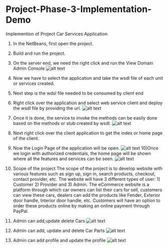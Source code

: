 # Project-Phase-3-Implementation-Demo
Implemention of Project Car Services Application
1)	In the NetBeans, first open the project.
2)	Build and run the project.
3)	On the server end, we need the right click and run the View Domain Admin Console
![alt text](https://github.com/AjayMukhi/Project-Phase-3-Implementation-Demo/blob/master/images/1.png)
4)	Now we have to select the application and take the wsdl file of each unit or services created.
5)	Next step is the wdsl file needed to be consumed by client end 
6)	Right click over the application and select web service client and deploy the wsdl file by providing the url.
![alt text](https://github.com/AjayMukhi/Project-Phase-3-Implementation-Demo/blob/master/images/2.png)
7)	Once it is done, the service to invoke the methods can be easily done based on the methods or stub created by wsdl.
![alt text](https://github.com/AjayMukhi/Project-Phase-3-Implementation-Demo/blob/master/images/3.png)
8)	Next right click over the client application to get the index or home page of the client.
9) Now the Login Page of the application will be open.
![alt text](https://github.com/AjayMukhi/Project-Phase-3-Implementation-Demo/blob/master/images/login%20page.PNG)
10)Once we login with authorized credentials, the home page will be shown where all the features and services can be seen.
![alt text](https://github.com/AjayMukhi/Project-Phase-3-Implementation-Demo/blob/master/images/home%20page.PNG)
11) Scope of the project
The scope of the project is to develop website with various features such as sign up, sign in, search products, checkout, contact provider, etc. The website will have 3 different types of user: 1) Customer 2) Provider and 3) Admin. 
The eCommerce website is a platform through which car owners can list their cars for sell, customers can view these cars, dealers can add the products like Fender, Exterior door handle, Interior door handle, etc. 
Customers will have an option to order these products online by making an online payment through PayPal.
12) Admin can add,update delete Cars 
![alt text](https://github.com/AjayMukhi/Project-Phase-3-Implementation-Demo/blob/master/images/home%20page.PNG)
13) Admin can add, update and delete Car Parts
![alt text](https://github.com/AjayMukhi/Project-Phase-3-Implementation-Demo/blob/master/images/home%20page.PNG)

14) Admin can add profile and update the profile
![alt text](https://github.com/AjayMukhi/Project-Phase-3-Implementation-Demo/blob/master/images/home%20page.PNG)


